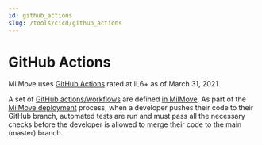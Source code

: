 ```yaml
---
id: github_actions
slug: /tools/cicd/github_actions
---
```

# GitHub Actions

MilMove uses [GitHub Actions](https://dp3.atlassian.net/wiki/spaces/MT/pages/1250197576/ADR-0029+Replace+CircleCI+SaaS+with+GitHub+Actions) rated at IL6+ as of March 31, 2021.

A set of [GitHub actions/workflows](https://docs.github.com/en/actions/learn-github-actions/understanding-github-actions) are defined [in MilMove](https://github.com/transcom/mymove/tree/master/.github/workflows).
As part of the [MilMove deployment](https://dp3.atlassian.net/wiki/spaces/MT/pages/1467252884/Deployment) process, when a developer pushes their code to their GitHub branch, automated tests are run and must pass all the necessary checks 
before the developer is allowed to merge their code to the main (master) branch.